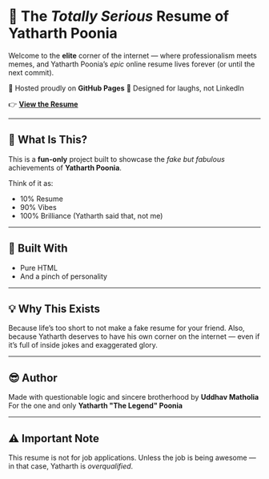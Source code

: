 # 🌟 The *Totally Serious* Resume of Yatharth Poonia

Welcome to the **elite** corner of the internet — where professionalism meets memes, and Yatharth Poonia’s *epic* online resume lives forever (or until the next commit).

🎯 Hosted proudly on **GitHub Pages**
🚀 Designed for laughs, not LinkedIn

👉 **[View the Resume](https://uddhubhai.github.io/Fun-Online-Resume-YP/)**

---

## 🧠 What Is This?

This is a **fun-only** project built to showcase the *fake but fabulous* achievements of **Yatharth Poonia**.

Think of it as:

* 10% Resume
* 90% Vibes
* 100% Brilliance (Yatharth said that, not me)

---

## 🔧 Built With

* Pure HTML
* And a pinch of personality

---

## 💡 Why This Exists

Because life’s too short to not make a fake resume for your friend.
Also, because Yatharth deserves to have his own corner on the internet — even if it’s full of inside jokes and exaggerated glory.

---

## 😎 Author

Made with questionable logic and sincere brotherhood by **Uddhav Matholia**
For the one and only **Yatharth "The Legend" Poonia**

---

## ⚠️ Important Note

This resume is not for job applications. Unless the job is being awesome — in that case, Yatharth is *overqualified*.
